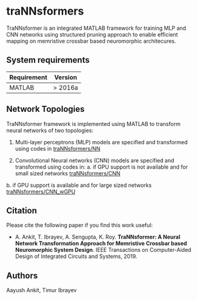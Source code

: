 # traNNsformers
TraNNsformer is an integrated MATLAB framework for training MLP and CNN networks using structured pruning approach to enable efficient mapping on memristive crossbar based neuromorphic architecures.

## System requirements

| Requirement | Version                    |
| ----------- | -------------------------- |
| MATLAB      | > 2016a                    |

## Network Topologies
TraNNsformer framework is implemented using MATLAB to transform neural networks of two topologies: 

1. Multi-layer perceptrons (MLP) models are specified and transformed using codes in [traNNsformers/NN](NN)

2. Convolutional Neural networks (CNN) models are specified and transformed using codes in:
  a. if GPU support is not available and for small sized networks [traNNsformers/CNN](CNN)
  
  b. if GPU support is available and for large sized networks [traNNsformers/CNN_wGPU](CNN_wGPU_AlexNet)

## Citation
Please cite the following paper if you find this work useful:

* A. Ankit, T. Ibrayev, A. Sengupta, K. Roy. **TraNNsformer: A Neural Network Transformation Approach for Memristive Crossbar based Neuromorphic System Design**. IEEE Transactions on Computer-Aided Design of Integrated Circuits and Systems, 2019. 

## Authors

Aayush Ankit, Timur Ibrayev
